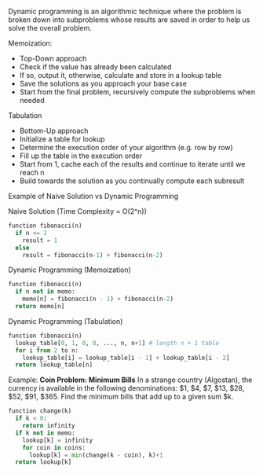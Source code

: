 Dynamic programming is an algorithmic technique where the problem is broken down into subproblems whose results are saved in order to help us solve the overall problem.

Memoization:
- Top-Down approach
- Check if the value has already been calculated
- If so, output it, otherwise, calculate and store in a lookup table
- Save the solutions as you approach your base case
- Start from the final problem, recursively compute the subproblems when needed

Tabulation
- Bottom-Up approach
- Initialize a table for lookup
- Determine the execution order of your algorithm (e.g. row by row)
- Fill up the table in the execution order
- Start from 1, cache each of the results and continue to iterate until we reach n
- Build towards the solution as you continually compute each subresult


Example of Naive Solution vs Dynamic Programming

Naive Solution (Time Complexity = O(2^n))
```py
function fibonacci(n)
  if n <= 2
    result = 1
  else
    result = fibonacci(n-1) + fibonacci(n-2)
```

Dynamic Programming (Memoization)
```py
function fibonacci(n)
  if n not in memo:
    memo[n] = fibonacci(n - 1) + fibonacci(n-2)
  return memo[n]
```

Dynamic Programming (Tabulation)
```py
function fibonacci(n)
  lookup_table[0, 1, 0, 0, ..., n, n+1] # length n + 1 table
  for i from 2 to n:
    lookup_table[i] = lookup_table[i - 1] + lookup_table[i - 2]
  return lookup_table[n]
```

Example: __Coin Problem: Minimum Bills__
In a strange country (Algostan), the currency is available in the following denominations: $1, $4, $7, $13, $28, $52, $91, $365. Find the minimum bills that add up to a given sum $k.
```py
function change(k)
  if k < 0:
    return infinity
  if k not in memo:
    lookup[k] = infinity
    for coin in coins:
      lookup[k] = min(change(k - coin), k)+1
  return lookup[k]
```
